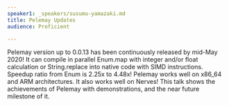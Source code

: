 ```yaml
---
speaker1: _speakers/susumu-yamazaki.md
title: Pelemay Updates
audience: Proficient

---
```

<p>Pelemay version up to 0.0.13 has been continuously released by mid-May 2020! It can compile in parallel Enum.map with integer and/or float calculation or String.replace into native code with SIMD instructions. Speedup ratio from Enum is 2.25x to 4.48x! Pelemay works well on x86_64 and ARM architectures. It also works well on Nerves! This talk shows the achievements of Pelemay with demonstrations, and the near future milestone of it.</p>
